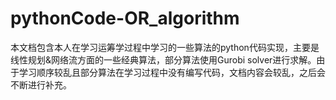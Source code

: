 # pythonCode-OR_algorithm
本文档包含本人在学习运筹学过程中学习的一些算法的python代码实现，主要是线性规划&amp;网络流方面的一些经典算法，部分算法使用Gurobi solver进行求解。由于学习顺序较乱且部分算法在学习过程中没有编写代码，文档内容会较乱，之后会不断进行补充。
